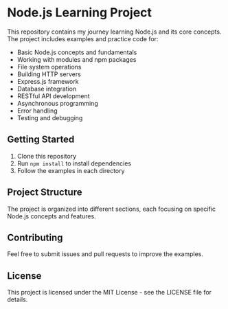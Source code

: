 # Node.js Learning Project

This repository contains my journey learning Node.js and its core concepts. The project includes examples and practice code for:

- Basic Node.js concepts and fundamentals
- Working with modules and npm packages
- File system operations
- Building HTTP servers
- Express.js framework
- Database integration
- RESTful API development
- Asynchronous programming
- Error handling
- Testing and debugging

## Getting Started

1. Clone this repository
2. Run `npm install` to install dependencies
3. Follow the examples in each directory

## Project Structure

The project is organized into different sections, each focusing on specific Node.js concepts and features.

## Contributing

Feel free to submit issues and pull requests to improve the examples.

## License

This project is licensed under the MIT License - see the LICENSE file for details.
